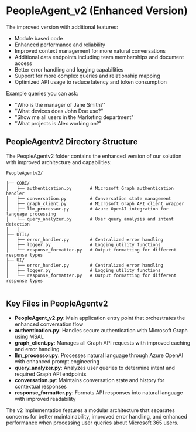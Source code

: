 
# PeopleAgent_v2 (Enhanced Version)

The improved version with additional features:

- Module based code
- Enhanced performance and reliability
- Improved context management for more natural conversations
- Additional data endpoints including team memberships and document access
- Better error handling and logging capabilities
- Support for more complex queries and relationship mapping
- Optimized API usage to reduce latency and token consumption

Example queries you can ask:
- "Who is the manager of Jane Smith?"
- "What devices does John Doe use?"
- "Show me all users in the Marketing department"
- "What projects is Alex working on?"

## PeopleAgentv2 Directory Structure

The PeopleAgentv2 folder contains the enhanced version of our solution with improved architecture and capabilities:

```
PeopleAgentv2/

├── CORE/
│   ├── authentication.py       # Microsoft Graph authentication handler
│   ├── conversation.py         # Conversation state management
│   ├── graph_client.py         # Microsoft Graph API client wrapper
│   ├── llm_processor.py        # Azure OpenAI integration for language processing
│   └── query_analyzer.py       # User query analysis and intent detection
|   |__ 
├── UTIL/
│   ├── error_handler.py        # Centralized error handling
│   ├── logger.py               # Logging utility functions
│   └── response_formatter.py   # Output formatting for different response types
├── UI/
│   ├── error_handler.py        # Centralized error handling
│   ├── logger.py               # Logging utility functions
│   └── response_formatter.py   # Output formatting for different response types


```

## Key Files in PeopleAgentv2

- **PeopleAgent_v2.py**: Main application entry point that orchestrates the enhanced conversation flow
- **authentication.py**: Handles secure authentication with Microsoft Graph using MSAL
- **graph_client.py**: Manages all Graph API requests with improved caching and error handling
- **llm_processor.py**: Processes natural language through Azure OpenAI with enhanced prompt engineering
- **query_analyzer.py**: Analyzes user queries to determine intent and required Graph API endpoints
- **conversation.py**: Maintains conversation state and history for contextual responses
- **response_formatter.py**: Formats API responses into natural language with improved readability

The v2 implementation features a modular architecture that separates concerns for better maintainability, improved error handling, and enhanced performance when processing user queries about Microsoft 365 users.